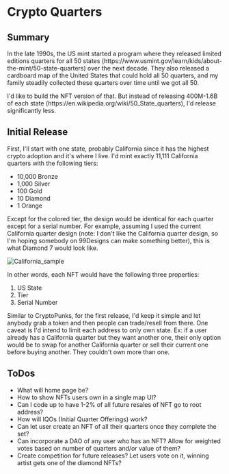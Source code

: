 <h1>Crypto Quarters</h1>
<h2>Summary</h2>
<p>In the late 1990s, the US mint started a program where they released limited editions quarters for all 50 states (https://www.usmint.gov/learn/kids/about-the-mint/50-state-quarters) over the next decade.  They also released a cardboard map of the United States that could hold all 50 quarters, and my family steadily collected these quarters over time until we got all 50.</p>

<p>I'd like to build the NFT version of that.  But instead of releasing 400M-1.6B of each state (https://en.wikipedia.org/wiki/50_State_quarters), I'd release significantly less.</p>

<h2>Initial Release</h2>
<p>First, I'll start with one state, probably California since it has the highest crypto adoption and it's where I live.  I'd mint exactly 11,111 California quarters with the following tiers:</p>
<ul>
<li>10,000 Bronze</li>
<li>1,000 Silver</li>
<li>100 Gold</li>
<li>10 Diamond</li>
<li>1 Orange</li>
</ul>   

<p>Except for the colored tier, the design would be identical for each quarter except for a serial number.  For example, assuming I used the current California quarter design (note: I don't like the California quarter design, so I'm hoping somebody on 99Designs can make something better), this is what Diamond 7 would look like.</p>

![California_sample](https://user-images.githubusercontent.com/2104174/132264293-14c222a9-bdbe-4208-a831-3b9e6c56e32a.jpg)

<p>In other words, each NFT would have the following three properties:</p>
<ol>
<li>US State</li>
<li>Tier</li>
<li>Serial Number</li>
</ol>

Similar to CryptoPunks, for the first release, I'd keep it simple and let anybody grab a token and then people can trade/resell from there.  One caveat is I'd intend to limit each address to only own state.  Ex: if a user already has a California quarter but they want another one, their only option would be to swap for another California quarter or sell their current one before buying another.  They couldn't own more than one.

<h2> ToDos </h2>
<ul>
  <li>What will home page be?</li>
  <li>How to show NFTs users own in a single map UI?</li>
  <li>Can I code up to have 1-2% of all future resales of NFT go to root address?</li>
  <li>How will IQOs (Initial Quarter Offerings) work?</li>
  <li>Can let user create an NFT of all their quarters once they complete the set?</li>
  <li>Can incorporate a DAO of any user who has an NFT?  Allow for weighted votes based on number of quarters and/or value of them?</li>
  <li>Create competition for future releases?  Let users vote on it, winning artist gets one of the diamond NFTs?</li>
</ul>
